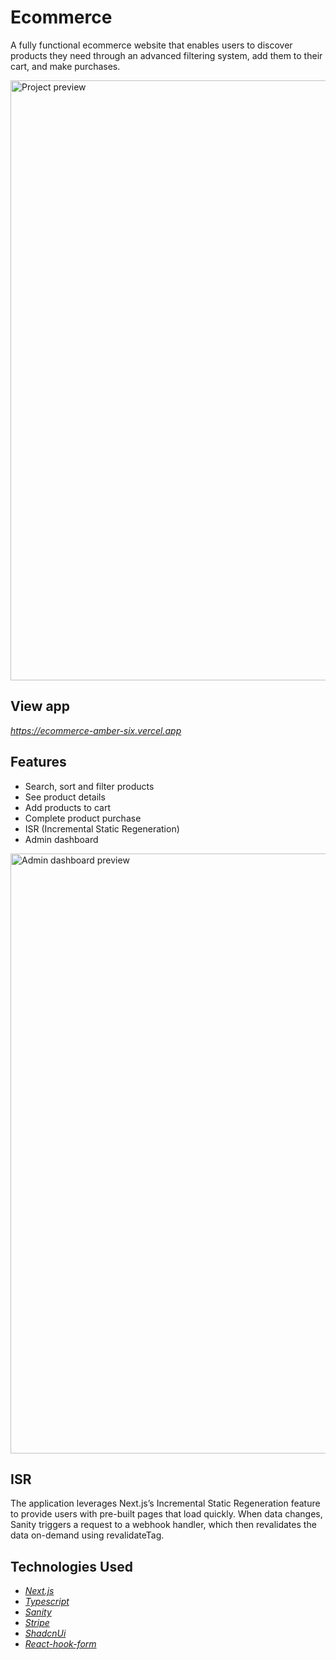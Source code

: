 # Ecommerce

A fully functional ecommerce website that enables users to discover products they need through an advanced filtering system, add them to their cart, and make purchases.

<img width="960" alt="Project preview" src="https://github.com/Fall3n4ngle/ecommerce/assets/57858281/d1f9954c-b4b3-485d-80c4-b8b0ba15e379">

## View app 

_https://ecommerce-amber-six.vercel.app_

## Features
- Search, sort and filter products
- See product details
- Add products to cart
- Complete product purchase
- ISR (Incremental Static Regeneration)
- Admin dashboard

<img width="960" alt="Admin dashboard preview" src="https://github.com/Fall3n4ngle/ecommerce/assets/57858281/c7abb318-35b1-4b58-8f27-de9f2215ba5b">

## ISR
The application leverages Next.js’s Incremental Static Regeneration feature to provide users with pre-built pages that load quickly. When data changes, Sanity triggers a request to a webhook handler, which then revalidates the data on-demand using revalidateTag.

## Technologies Used

- _[Next.js](https://nextjs.org/)_
- _[Typescript](https://www.typescriptlang.org/)_
- _[Sanity](https://www.sanity.io/)_
- _[Stripe](https://stripe.com/)_
- _[ShadcnUi](https://ui.shadcn.com/)_
- _[React-hook-form](https://react-hook-form.com/)_
